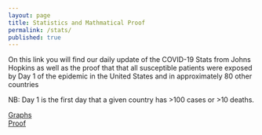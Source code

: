 ```yaml
---
layout: page
title: Statistics and Mathmatical Proof
permalink: /stats/
published: true
---
```

On this link you will find our daily update of the COVID-19 Stats from Johns Hopkins as well as the proof that that all susceptible patients were exposed by Day 1 of the epidemic in the United States and in approximately 80 other countries

NB: Day 1 is the first day that a given country has >100 cases or >10 deaths.

[Graphs](https://rstudio-pubs-static.s3.amazonaws.com/598082_e181e75a9dfb453782dc7a06bf7b2156.html#new_report_by_total)  
[Proof](https://rstudio-pubs-static.s3.amazonaws.com/598082_e181e75a9dfb453782dc7a06bf7b2156.html#r_proof)


